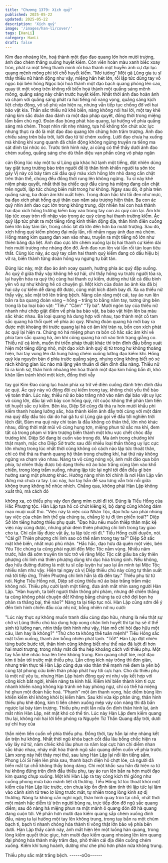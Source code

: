```yaml
---
title: "Chương 1379: Xích quỷ"
published: 2025-05-22
updated: 2025-05-22
description: 'Xích quỷ'
image: '/images/han-li/cover/'
tags: [HanLi]
category: HanLi
draft: false
---
```


Kim đao nhoáng lên, hoá thành một đạo đao quang lớn hơn mười
trượng, ánh đao chém thẳng xuống huyết kiếm. Còn viên hoàn
màu xanh biếc xoay tròn, phát ra một tiếng thanh minh rồi hóa
thành một huyễn ảnh cự đại lục quang mênh mông phi tới chỗ
huyết kiếm.
"Mơ tưởng" Một gã Lũng gia tu sĩ thấy thiếu nữ hành động như
vậy, miệng hắn hét lớn, rồi lập tức dùng tay vỗ ngọc bội bên hông
Ngọc bội hoá thành một đạo bạch quang phóng lên cao, quay tít
một vòng trên không rồi biến hoá thành một quầng sáng mênh
mông, quầng sáng này chắn trước huyết kiếm.
Nhất thời ánh đao hoàn ảnh va chạm với quầng sáng phát ra hai
tiếng nổ vang vọng, quầng sáng kịch liệt chớp động, vô số phù
văn hiện ra, nhưng vẫn tiếp tục chống đỡ với hai bảo vật kia.
Thần sắc thiếu nữ khẽ biến, nàng không nói hai lời, một tay khẽ
nâng kim sắc đoản đao đánh ra một đạo pháp quyết, đồng thời
trong miệng lầm bẩm chú ngữ.
Đoản đao bùng phát hào quang, lại hướng về phía quầng sáng
mà chém.
Thoạt nhìn rất nhẹ nhàng, tựa hồ không tốn chút sức lực nhưng
thực ra đó là một đạo đao quang lớn chừng hơn trăm trượng. Ánh
đao chiếu sáng trên bầu trời, lưỡi đao từ từ chém xuống.
Lưỡi đao chưa hạ xuống mà không khí xung quanh đã chấn động
không ngừng truyền ra tiếng ma sát đinh tai nhức óc.
Trước tình hình này, ai cũng có thể thấy dưới ánh đao chém
xuống, quầng sáng cho dù thần diệu vạn phần cũng vô pháp ngăn

cản
Đúng lúc này một tu sĩ Lũng gia khác hừ lạnh một tiếng, đột nhiên
dùng tay giật tung trường bào trên người để lộ thân hình khiến
người ta sởn tóc gáy
Vị này có bảy tám cái đầu quỷ màu xích hồng lớn nhỏ đang cắn
chặt trên thân thể, chúng đều đồng thời rung lên không ngừng.
Tu sĩ này khẽ niệm pháp quyết, nhất thời ba chiếc quỷ đầu cùng
há miệng đang cắn chặt trên người, lập tức chúng biến mất trong
hư không.
Ngay sau đó, ở phía trên quầng sáng, ba đoàn âm khí xuất hiện.
Trong đoàn hắc khí tối đen như mực, ba đạo xích phát hồng quỷ
thân cao năm sáu trượng hiện thân.
Ba con ác quỷ nhìn ánh đao cực lớn trong không trung, đột nhiên
hai con hoá thành hai đạo xích hồng trường kiếm bay vào trong
tay con ác quỷ còn lại.
Âm khí lập tức xoay tròn rồi nhập vào trong ác quỷ cùng hai thanh
trường kiếm.
Ác quỷ lập tức phát ra một tiếng rống kinh thiên động địa, thân
hình điên cuồng biến lớn bảy tám lần, trong chốc lát đã lớn đến
hơn ba mươi trượng. Sau đó, xích hồng quỷ kiếm phóng đại mấy
lần, rồi nhắm ngay ánh đao mà chém.
Hồng mang kim quang đan xen vào nhau, truyền ra một tiếng nổ
lớn như thiên băng địa liệt.
Ánh đao cực lớn chém xuống lại bị hai thanh cự kiếm dài hơn
mười trượng nhẹ nhàng đón đỡ.
Ánh đao run lên vài lần rồi tán loạn tiêu thất.
Cùng lúc này, ác quỷ tay cầm hai thanh quỷ kiếm đang có dấu
hiệu bị vỡ ra, biến thành từng đoàn hồng vụ ngưng tụ bất tán.

Đúng lúc này, một đạo ảo ảnh xoay quanh, hướng phía ác quỷ
đập xuống.
Ác quỷ ở giữa thấy vậy không hề sợ hãi, chỉ thấy hồng vụ trước
người tỏa ra, lại huyễn hóa ra quỷ thủ cùng hai thanh cự kiếm,
dường như tất cả đều bình yên vô sự như không hề có chuyện gì.
Một kích của đoàn ảo ảnh kia đã bị hai cây cự kiếm dễ dàng đỡ
được, cũng một kích đánh bay đi.
Xa xa thiếu nữ thấy vậy, sắc mặt trở lên trắng bệch.
Nàng cắn răng một cái, tay áo run lên bắn ra ba quang đoàn vàng
– hồng – trắng to bằng nắm tay, tương ứng bên trong là ba loại
bảo vật: "Tiêu" "Cầm" "Tỳ bà".
Mười ngón tay của thiếu nữ nhanh như chớp giật điểm về phía ba
bảo vật, ba bảo vật hiện lên ba màu sắc khác nhau. Ba loại quang
hà dung hợp với nhau, tạo thành một cỗ tam sắc quang hà thổi
quét về phía ác quỷ.
Nhưng đoàn quang hà mới bay ra được một khoảng thì trước
quang lại hà có âm khí tràn ra, bốn con xích phát ác quỷ lại hiện
ra.
Chúng nó há miệng phun ra bốn cỗ hắc sắc âm khí về phía tam
sắc quang hà, âm khí cũng quang hà rơi vào tình trạng giằng co.
Thiếu nữ cả kinh, muốn thi triển pháp thuật khác thì trên đỉnh đầu
bỗng xuát hiện một tiếng động nhỏ, một đạo xích ảnh quỷ dị từ
trong hư không thoáng hiện, hai tay vung lên đã hung hăng chém
xuống lưỡng đạo kiếm khí.
Hồng quỷ kia nguyên bản ở phía trước quầng sáng, nhưng cũng
không biết nó xé rách không gian lúc nào mà lặng yên thuấn di
đến đỉnh đầu nàng.
Thiếu nữ tỏ ra kinh sợ, thân hình nhoáng lên hóa thành một đạo
kim hồng bắn đi, khó khăn lắm tránh khỏi một kích, đồng thời vẫy

tay gọi Kim Đao cùng lục hoàn phía xa trở về điên cuồng đánh
trên đỉnh đầu ác quỷ.
Ác quỷ này vũ động đôi cự kiếm trong tay, không chút yếu thế bảo
vệ toàn thân.
Lúc này, thiếu nữ áo bào trắng nhờ vào năm đại bảo vật uy lực vô
cùng lớn, đấu lại với bảy con hồng quỷ, rốt cuộc không thể phân
tâm tiến tới huyết sắc cự kiếm.
Bên kia, Diệp Sở cũng đã thả ra hơn mười khẩu phi kiếm thanh
hoàng lưỡng sắc, hóa thành kiếm ảnh đầy trời cùng với một đám
ma quỷ đầy đầu tóc dài do hai gã tu sĩ Lũng gia gọi về đấu tới
nghiên trời lệch đất.
Đám ma quỷ này chỉ toàn là đầu không có thân thể, lớn nhỏ khác
nhau, đồng thời mặt mũi vô cùng hung tợn, miệng phun tử sắc
ma khí, đem tất cả trong phạm vi trăm trượng biến thành một khu
vực chết chóc đầy trướng khí.
Diệp Sở đang bị cuốn vào trong đó.
Ma ảnh trong chướng khí thật mạnh, mặc cho Diệp Sở trước sau
đổi nhiều loại thần thông uy lực cực lớn nhưng trong lúc nhất thời
cũng không có cách nào lập tức thoát thân, chỉ có thể thả ra thanh
quang hộ thân trong chướng khí, hai thứ này không ngừng va
chạm vào nhau.
Nàng ta vô cùng nóng vội, ánh mắt đảo qua bốn phía, tự nhiên
thấy được bộ dạng thiếu nữ áo bào trắng cũng lâm vào khổ chiến,
trong lòng trầm xuống, nhưng lập tức lại nghĩ tới đến điều gì bèn
hướng sang một phương khác.
Hướng nàng nhìn tới chính là nơi Hàn Lập vẫn đứng mà chưa ra
tay.
Lúc này, hai tay hắn để sau lưng vẫn trôi nổi giữa không trung
không hề nhúc nhích.
Chẳng qua, không phải Hàn Lập không xuất thủ, mà cách đó

không xa, có thiếu phụ váy đen đang mỉm cười đi tới.
Đúng là Tiểu Hồng của Hắc Phượng tộc.
Hàn Lập tựa hồ có chút kiêng kị, bộ dạng cũng không dám mạo
muội xuất thủ.
"Việc này là việc của Nhân Tộc, đạo hữu sao phải nhúng tay việc
của chân linh thế gia chúng ta, chẳng lẽ tự đi tìm phiền toái?"
Diệp Sở lớn tiếng hướng thiếu phụ quát.
"Đạo hữu nếu muốn thiếp thân mặc kệ việc này cũng được,
nhưng phải đem thiên phượng chi linh trong tay giao cho ta. Chỉ
cần lấy được vật ấy, ta lập tức rời đi." Tiểu Hồng cười duyên, nói.
"Cái gì? Thiên phượng chi linh sao có thể nằm trong tay ta?" Diệp
Sở sắc mặt khẽ biến, nhất mực phủ nhận.
"Hắc hắc, đạo hữu đã quên một việc, bên Yêu Tộc chúng ta cũng
phái người đến Mộc Tộc nằm vùng. Nhiều năm trước, hắn đã sớm
truyền tin tức trở về rằng Mộc Tộc cất giấu ba cây thiên phượng
chi linh mà thiên phượng dùng khi dục hỏa trùng sinh. Nếu không,
đạo hữu đường đường là một tu sĩ cấp luyện hư sao lại ẩn mình
tại Mộc Tộc nhiều năm như vậy. Hiện tại ngay cả vị Diệp thiếu chủ
này cũng tự thân xuất mã tới tiếp ứng, Thiên Phượng chi linh hẳn
là đã đến tay." Thiếu phụ từ từ nói.
Nghe Tiểu Hồng nói, Dịêp sở cùng thiếu nữ áo bào trắng trầm
mặc không nói.
Thiếu phụ cười lạnh một tiếng, đưa ánh mắt nhìn sang người Hàn
Lập.
"Hàn huynh, ta biết ngươi thần thông phi phàm, nhưng để chiến
thắng ta cũng không phải chuyện dễ! Không bằng chúng ta cứ
chờ đợi bọn họ phân ra thắng bại, thế nào?" Nàng ta lại tiếp tục
nói.
Hàn Lập cũng sớm để ý đến tình hình chiến đầu của nhị nữ, bỗng
nhiên nở nụ cười:

"Lúc này thực sự không muốn tranh đấu cùng đạo hữu, nhưng là
nếu thật sự chờ vị Lũng thiếu chủ kia dung hợp xong chân linh
huyết thì tại hạ sẽ ở thế sinh tử lưỡng nan, nhìn thấy tình hình
như vậy, Hàn mỗ chỉ hỏi đạo hữu một câu, làm hay là không?"
"Thứ cho ta không thể tuân mệnh!" Tiểu Hồng sắc mặt trầm
xuống, thanh âm bỗng nhiên phát lạnh.
"Tốt!" Hàn Lập đột nhiên từng bước bước tới, thân hình cũng
không biết như thế nào đã lướt đi hơn hai mươi trượng, trong
nháy mắt đã thu hép khoảng cách với thiếu phụ. Một tay hắn khẽ
nhấc hoa lên trên không trung.
Kim quang chợt lóe, một đạo kim ti bắn tới trước mặt thiếu phụ.
Lần công kích này trông thì đơn giản, nhưng trên thực tế Hàn Lập
cũng dựa vào thân thể mạnh mẽ đem la yên bộ cùng tật phong
cửu biến thân pháp phát huy tới cực hạn.
Cho dù thiếu phụ là một nữ yêu tu, nhưng Hàn Lập hành động
quỷ mị như vậy kết hợp với công kích bất ngời, khiến nàng ta kinh
hãi.
Kiếm khí biến thành kim ti cực nhanh khiến nàng không kịp tránh
né hay phòng ngự, chỉ có thể há miệng hé phun một đoàn hắc
hoả.
"Phanh" một âm thanh vọng, hắc diễm bùng lên khiến kiếm khí
không khỏi bị kiềm hãm.
Sau khi vừa kịp phản ứng, thân hình thiếu phụ khẽ động, kim ti
liền chém xuống mép váy còn nàng thì đã bắn ngược lại bảy tám
trượng.
Thiếu phụ một lần nữa ổn định thân hình lại, ánh mắt nhìn Hàn
Lập, nét mặt khó có thể tin.
Lúc này Hàn Lập đem kiếm quang thu lại, không nói hai lời liền
phóng ra Nguyên Từ Thần Quang đầy trời, dưới sự chỉ huy của

thần niệm liền cuốn về phía thiếu phụ.
Đồng thời, tay hắn lại nhẹ nhàng kết ấn trên hư không. Nhất thời
ngũ khỏa bạch cốt đầu lâu bỗng chốc hiện ra vây lấy nữ tử, năm
chiếc khô lâu phun ra năm loại cực hàn chi diễm nhan sắc khác
nhau, nháy mắt hóa thành ngũ sắc quang diễm cuốn về phía
trước.
Làm xong này hết thảy mọi thứ, sau lưng Hàn Lập lại nổi lên tiếng
sấm, Phong Lôi Sí hiện lên phía sau, thanh bạch điện hồ chợt lóe,
cả người đã biến mất tại chỗ không thấy bóng dáng.
Chỉ một khắc sau hắn đã hiện ra từ hư không đứng trên đỉnh đầu
thiếu phụ, tay áo run lên bắn ra hơn mười đạo kim quang chụp
xuống.
Một khi Hàn Lập ra tay công kích thì giống như cuồng phong mưa
bão mãnh liệt dị thường.
Tiểu Hồng từ lúc thoát khỏi một kiếm của Hàn Lập lúc trước, còn
chưa kịp ổn định tâm tình thì lập tức lại lâm vào cảnh sinh tử treo
lơ lửng trước mắt, tự nhiên trong lòng kinh sợ dị thường.
Nàng ta không cần nghĩ ngợi, thân hình quay tròn tại chỗ, nhất
thời một mảnh hắc diễm từ trên người bùng ra, trực tiếp đón đỡ
ngũ sắc quang diễm; sau đó nàng há miệng phun ra một mảnh ô
quang đón đỡ hà quang đang cuộn tới.
Về phần hơn mười đạo kiếm quang sắp chém xuống đỉnh đầu,
nàng ta lại hướng một tay lên không trung, trong tay bắn ra một
chùm bạch ti, bạch ti nhanh chóng hóa thành ti võng thật lớn bảo
vệ phía bên dưới.
Hàn Lập thấy cảnh này, ánh mắt hiện lên một luồng hàn quang,
trong lòng kiếm quyết thúc giục, hơn mười đạo kiếm quang
nhoáng lên kim quang đại phóng hóa thành mấy trăm đạo, phô
thiên cái địa điên cuồng chém xuống.
Kiếm khí tung hoành, dường như che phủ hơn phân nửa không
trung.

Thiếu phụ sắc mặt trắng bệch.
------oOo------

